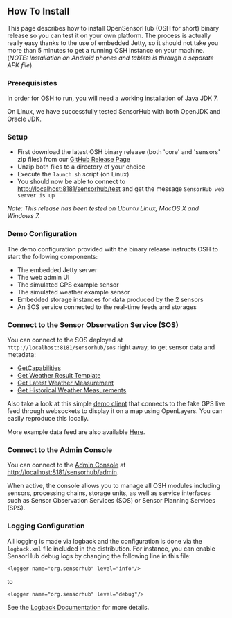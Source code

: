 How To Install
---

This page describes how to install OpenSensorHub (OSH for short) binary release so you can test it on your own platform. The process is actually really easy thanks to the use of embedded Jetty, so it should not take you more than 5 minutes to get a running OSH instance on your machine. (_NOTE: Installation on Android phones and tablets is through a separate APK file_).


### Prerequisistes

In order for OSH to run, you will need a working installation of Java JDK 7.

On Linux, we have successfully tested SensorHub with both OpenJDK and Oracle JDK.


### Setup

  * First download the latest OSH binary release (both 'core' and 'sensors' zip files) from our [GitHub Release Page](https://github.com/opensensorhub/osh-core/releases)
  * Unzip both files to a directory of your choice
  * Execute the `launch.sh` script (on Linux)
  * You should now be able to connect to <http://localhost:8181/sensorhub/test> and get the message `SensorHub web server is up`
  
*Note: This release has been tested on Ubuntu Linux, MacOS X and Windows 7.*


### Demo Configuration

The demo configuration provided with the binary release instructs OSH to start the following components:

  * The embedded Jetty server
  * The web admin UI
  * The simulated GPS example sensor
  * The simulated weather example sensor
  * Embedded storage instances for data produced by the 2 sensors
  * An SOS service connected to the real-time feeds and storages


### Connect to the Sensor Observation Service (SOS)

You can connect to the SOS deployed at `http://localhost:8181/sensorhub/sos` right away, to get sensor data and metadata:

  * [GetCapabilities](http://localhost:8181/sensorhub/sos?service=SOS&amp;version=2.0&amp;request=GetCapabilities)
  * [Get Weather Result Template](http://localhost:8181/sensorhub/sos?service=SOS&amp;version=2.0&amp;request=GetResultTemplate&amp;offering=urn:mysos:offering03&amp;observedProperty=http://sensorml.com/ont/swe/property/Weather)
  * [Get Latest Weather Measurement](http://localhost:8181/sensorhub/sos?service=SOS&amp;version=2.0&amp;request=GetResult&amp;offering=urn:mysos:offering03&amp;observedProperty=http://sensorml.com/ont/swe/property/Weather&amp;temporalFilter=phenomenonTime,now)
  * [Get Historical Weather Measurements](http://localhost:8181/sensorhub/sos?service=SOS&amp;version=2.0&amp;request=GetResult&amp;offering=urn:mysos:offering03&amp;observedProperty=http://sensorml.com/ont/swe/property/Weather&amp;temporalFilter=phenomenonTime,2015-01-01/now)
  
Also take a look at this simple [demo client](http://sensiasoft.net:8181/osm_client_websockets.html) that connects to the fake GPS live feed through websockets to display it on a map using OpenLayers. You can easily reproduce this locally.

More example data feed are also available [Here](http://sensiasoft.net:8181/demo.html).


### Connect to the Admin Console

You can connect to the [Admin Console](images/webui1.png "OSH Admin Web UI") at <http://localhost:8181/sensorhub/admin>.

When active, the console allows you to manage all OSH modules including sensors, processing chains, storage units, as well as service interfaces such as Sensor Observation Services (SOS) or Sensor Planning Services (SPS).


### Logging Configuration

All logging is made via logback and the configuration is done via the `logback.xml` file included in the distribution.
For instance, you can enable SensorHub debug logs by changing the following line in this file:

    <logger name="org.sensorhub" level="info"/>

to

    <logger name="org.sensorhub" level="debug"/>
    
See the [Logback Documentation](http://logback.qos.ch/manual/configuration.html#syntax) for more details. 

